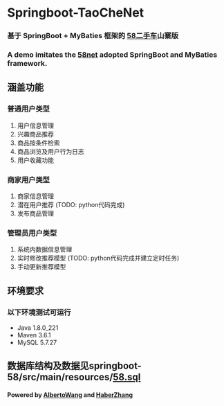 # Springboot-TaoCheNet
### 基于 SpringBoot + MyBaties 框架的 [58二手车](https://www.58.com/ershouche/)山寨版
### A demo imitates the [58net](https://www.58.com/ershouche/) adopted SpringBoot and MyBaties framework.

## 涵盖功能
### 普通用户类型
1. 用户信息管理
2. 兴趣商品推荐
3. 商品按条件检索
4. 商品浏览及用户行为日志
5. 用户收藏功能
### 商家用户类型
1. 商家信息管理
2. 潜在用户推荐 (TODO: python代码完成)
3. 发布商品管理
### 管理员用户类型
1. 系统内数据信息管理
2. 实时修改推荐模型 (TODO: python代码完成并建立定时任务)
3. 手动更新推荐模型

## 环境要求
### 以下环境测试可运行
* Java 1.8.0_221
* Maven 3.6.1
* MySQL 5.7.27

## 数据库结构及数据见springboot-58/src/main/resources/[58.sql](https://github.com/AlbertoWang/springboot-58/blob/master/src/main/resources/58.sql)

#### Powered by [AlbertoWang](https://github.com/AlbertoWang) and [HaberZhang](https://github.com/haber8023)

